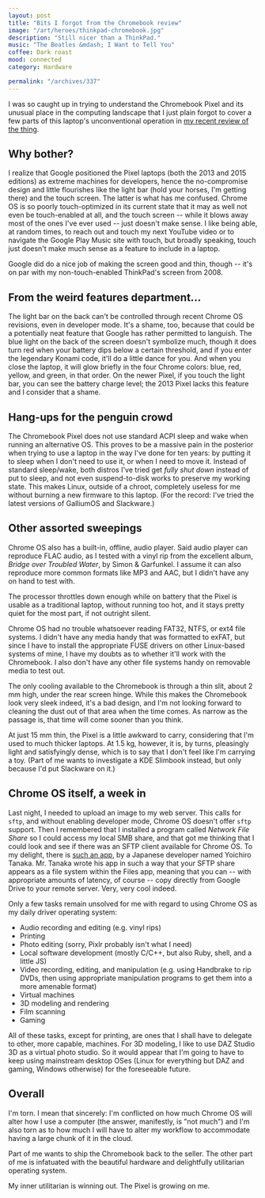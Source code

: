 ```yaml
---
layout: post
title: "Bits I forgot from the Chromebook review"
image: "/art/heroes/thinkpad-chromebook.jpg"
description: "Still nicer than a ThinkPad."
music: "The Beatles &mdash; I Want to Tell You"
coffee: Dark roast
mood: connected
category: Hardware

permalink: "/archives/337"
---
```


I was so caught up in trying to understand the Chromebook Pixel and its
unusual place in the computing landscape that I just plain forgot to
cover a few parts of this laptop's unconventional operation in [my
recent review of the thing](/archives/323).

## Why bother?

I realize that Google positioned the Pixel laptops (both the 2013 and
2015 editions) as extreme machines for developers, hence the
no-compromise design and little flourishes like the light bar (hold your
horses, I'm getting there) and the touch screen.  The latter is what has
me confused.  Chrome OS is so poorly touch-optimized in its current
state that it may as well not even be touch-enabled at all, and the
touch screen -- while it blows away most of the ones I've ever used --
just doesn't make sense.  I like being able, at random times, to reach
out and touch my next YouTube video or to navigate the Google Play Music
site with touch, but broadly speaking, touch just doesn't make much
sense as a feature to include in a laptop.

Google did do a nice job of making the screen good and thin, though --
it's on par with my non-touch-enabled ThinkPad's screen from 2008.

## From the weird features department...

The light bar on the back can't be controlled through recent Chrome OS
revisions, even in developer mode.  It's a shame, too, because that
could be a potentially neat feature that Google has rather permitted to
languish.  The blue light on the back of the screen doesn't symbolize
much, though it does turn red when your battery dips below a certain
threshold, and if you enter the legendary Konami code, it'll do a little
dance for you.  And when you close the laptop, it will glow briefly in
the four Chrome colors: blue, red, yellow, and green, in that order.  On
the newer Pixel, if you touch the light bar, you can see the battery
charge level; the 2013 Pixel lacks this feature and I consider that a
shame.

## Hang-ups for the penguin crowd

The Chromebook Pixel does not use standard ACPI sleep and wake when
running an alternative OS.  This proves to be a massive pain in the
posterior when trying to use a laptop in the way I've done for ten
years: by putting it to sleep when I don't need to use it, or when I
need to move it.  Instead of standard sleep/wake, both distros I've
tried get _fully shut down_ instead of put to sleep, and not even
suspend-to-disk works to preserve my working state.  This makes Linux,
outside of a chroot, completely useless for me without burning a new
firmware to this laptop.  (For the record: I've tried the latest
versions of GalliumOS and Slackware.)

## Other assorted sweepings

Chrome OS also has a built-in, offline, audio player.  Said audio player
can reproduce FLAC audio, as I tested with a vinyl rip from the
excellent album, _Bridge over Troubled Water_, by Simon & Garfunkel.  I
assume it can also reproduce more common formats like MP3 and AAC, but I
didn't have any on hand to test with.

The processor throttles down enough while on battery that the Pixel is
usable as a traditional laptop, without running too hot, and it stays
pretty quiet for the most part, if not outright silent.

Chrome OS had no trouble whatsoever reading FAT32, NTFS, or ext4 file
systems.  I didn't have any media handy that was formatted to exFAT, but
since I have to install the appropriate FUSE drivers on other
Linux-based systems of mine, I have my doubts as to whether it'll work
with the Chromebook.  I also don't have any other file systems handy on
removable media to test out.

The only cooling available to the Chromebook is through a thin slit,
about 2 mm high, under the rear screen hinge.  While this makes the
Chromebook look very sleek indeed, it's a bad design, and I'm not
looking forward to cleaning the dust out of that area when the time
comes.  As narrow as the passage is, that time will come sooner than you
think.

At just 15 mm thin, the Pixel is a little awkward to carry, considering
that I'm used to much thicker laptops.  At 1.5 kg, however, it is, by
turns, pleasingly light and satisfyingly dense, which is to say that I
don't feel like I'm carrying a toy.  (Part of me wants to investigate a
KDE Slimbook instead, but only because I'd put Slackware on it.)

## Chrome OS itself, a week in

Last night, I needed to upload an image to my web server.  This calls
for `sftp`, and without enabling developer mode, Chrome OS doesn't offer
`sftp` support.  Then I remembered that I installed a program called
_Network File Share_ so I could access my local SMB share, and that got
me thinking that I could look and see if there was an SFTP client
available for Chrome OS.  To my delight, there is [such an
app](https://chrome.google.com/webstore/detail/sftp-file-system/gbheifiifcfekkamhepkeogobihicgmn?utm_source=chrome-app-launcher-info-dialog),
by a Japanese developer named Yoichiro Tanaka.  Mr. Tanaka wrote his app
in such a way that your SFTP share appears as a file system within the
Files app, meaning that you can -- with appropriate amounts of latency,
of course -- copy directly from Google Drive to your remote server.
Very, very cool indeed.

Only a few tasks remain unsolved for me with regard to using Chrome OS
as my daily driver operating system:

* Audio recording and editing (e.g. vinyl rips)
* Printing
* Photo editing (sorry, Pixlr probably isn't what I need)
* Local software development (mostly C/C++, but also Ruby, shell, and a
  little JS)
* Video recording, editing, and manipulation (e.g. using Handbrake to
  rip DVDs, then using appropriate manipulation programs to get them
  into a more amenable format)
* Virtual machines
* 3D modeling and rendering
* Film scanning
* Gaming

All of these tasks, except for printing, are ones that I shall have to
delegate to other, more capable, machines.  For 3D modeling, I like to
use DAZ Studio 3D as a virtual photo studio.  So it would appear that
I'm going to have to keep using mainstream desktop OSes (Linux for
everything but DAZ and gaming, Windows otherwise) for the foreseeable
future.

## Overall

I'm torn.  I mean that sincerely: I'm conflicted on how much Chrome OS
will alter how I use a computer (the answer, manifestly, is "not much")
and I'm also torn as to how much I will have to alter my workflow to
accommodate having a large chunk of it in the cloud.

Part of me wants to ship the Chromebook back to the seller.  The other
part of me is infatuated with the beautiful hardware and delightfully
utilitarian operating system.

My inner utilitarian is winning out.  The Pixel is growing on me.
